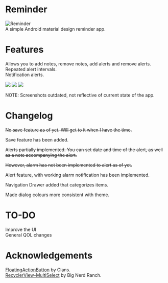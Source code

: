 # Reminder
![Reminder](assets/remindericon.png) <br/>
A simple Android material design reminder app.

# Features
Allows you to add notes, remove notes, add alerts and remove alerts. <br/>
Repeated alert intervals. <br/>
Notification alerts.

![](assets/reminder1.png) ![](assets/reminder2.png)
![](assets/reminder3.png)

NOTE: Screenshots outdated, not reflective of current state of the app.


# Changelog
~~No save feature as of yet. Will get to it when I have the time.~~

Save feature has been added.

~~Alerts partially implemented. You can set date and time of the alert, as well as a note accompanying the alert.~~

~~However, alarm has not been implemented to alert as of yet.~~

Alert feature, with working alarm notification has been implemented.

Navigation Drawer added that categorizes items.

Made dialog colours more consistent with theme.

# TO-DO
Improve the UI <br/>
General QOL changes

# Acknowledgements
[FloatingActionButton](https://github.com/Clans/FloatingActionButton) by Clans. <br/>
[RecyclerView-MultiSelect](https://github.com/bignerdranch/recyclerview-multiselect) by Big Nerd Ranch.






